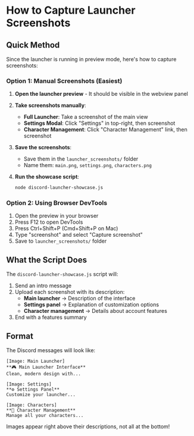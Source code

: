 # How to Capture Launcher Screenshots

## Quick Method

Since the launcher is running in preview mode, here's how to capture screenshots:

### Option 1: Manual Screenshots (Easiest)

1. **Open the launcher preview** - It should be visible in the webview panel
2. **Take screenshots manually**:
   - **Full Launcher**: Take a screenshot of the main view
   - **Settings Modal**: Click "Settings" in top-right, then screenshot
   - **Character Management**: Click "Character Management" link, then screenshot

3. **Save the screenshots**:
   - Save them in the `launcher_screenshots/` folder
   - Name them: `main.png`, `settings.png`, `characters.png`

4. **Run the showcase script**:
   ```bash
   node discord-launcher-showcase.js
   ```

### Option 2: Using Browser DevTools

1. Open the preview in your browser
2. Press F12 to open DevTools
3. Press Ctrl+Shift+P (Cmd+Shift+P on Mac)
4. Type "screenshot" and select "Capture screenshot"
5. Save to `launcher_screenshots/` folder

## What the Script Does

The `discord-launcher-showcase.js` script will:

1. Send an intro message
2. Upload each screenshot with its description:
   - **Main launcher** → Description of the interface
   - **Settings panel** → Explanation of customization options
   - **Character management** → Details about account features
3. End with a features summary

## Format

The Discord messages will look like:

```
[Image: Main Launcher]
**🎮 Main Launcher Interface**
Clean, modern design with...

[Image: Settings]
**⚙️ Settings Panel**
Customize your launcher...

[Image: Characters]
**👥 Character Management**
Manage all your characters...
```

Images appear right above their descriptions, not all at the bottom!
